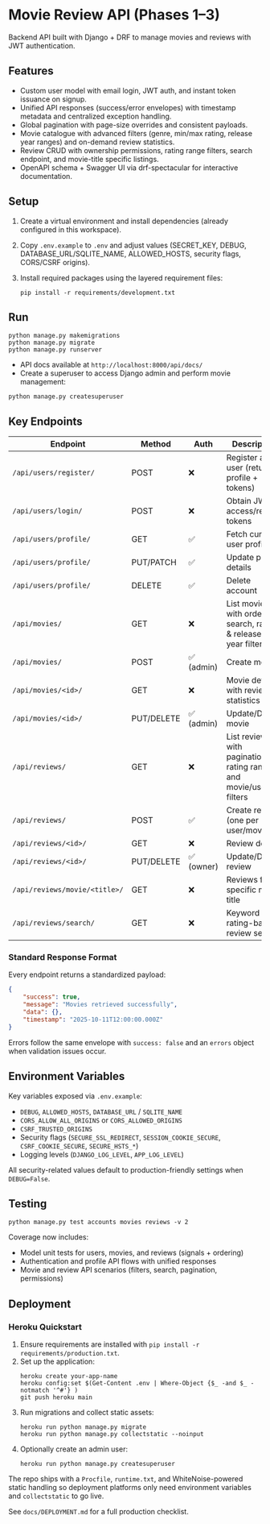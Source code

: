 # Movie Review API (Phases 1–3)

Backend API built with Django + DRF to manage movies and reviews with JWT authentication.

## Features

- Custom user model with email login, JWT auth, and instant token issuance on signup.
- Unified API responses (success/error envelopes) with timestamp metadata and centralized exception handling.
- Global pagination with page-size overrides and consistent payloads.
- Movie catalogue with advanced filters (genre, min/max rating, release year ranges) and on-demand review statistics.
- Review CRUD with ownership permissions, rating range filters, search endpoint, and movie-title specific listings.
- OpenAPI schema + Swagger UI via drf-spectacular for interactive documentation.

## Setup

1. Create a virtual environment and install dependencies (already configured in this workspace).
2. Copy `.env.example` to `.env` and adjust values (SECRET_KEY, DEBUG, DATABASE_URL/SQLITE_NAME, ALLOWED_HOSTS, security flags, CORS/CSRF origins).
3. Install required packages using the layered requirement files:

	```pwsh
	pip install -r requirements/development.txt
	```

## Run

```pwsh
python manage.py makemigrations
python manage.py migrate
python manage.py runserver
```

- API docs available at `http://localhost:8000/api/docs/`
- Create a superuser to access Django admin and perform movie management:

```pwsh
python manage.py createsuperuser
```

## Key Endpoints

| Endpoint | Method | Auth | Description |
| --- | --- | --- | --- |
| `/api/users/register/` | POST | ❌ | Register a new user (returns profile + tokens) |
| `/api/users/login/` | POST | ❌ | Obtain JWT access/refresh tokens |
| `/api/users/profile/` | GET | ✅ | Fetch current user profile |
| `/api/users/profile/` | PUT/PATCH | ✅ | Update profile details |
| `/api/users/profile/` | DELETE | ✅ | Delete account |
| `/api/movies/` | GET | ❌ | List movies with ordering, search, rating & release-year filters |
| `/api/movies/` | POST | ✅ (admin) | Create movie |
| `/api/movies/<id>/` | GET | ❌ | Movie detail with review statistics |
| `/api/movies/<id>/` | PUT/DELETE | ✅ (admin) | Update/Delete movie |
| `/api/reviews/` | GET | ❌ | List reviews with pagination, rating ranges, and movie/user filters |
| `/api/reviews/` | POST | ✅ | Create review (one per user/movie) |
| `/api/reviews/<id>/` | GET | ❌ | Review detail |
| `/api/reviews/<id>/` | PUT/DELETE | ✅ (owner) | Update/Delete review |
| `/api/reviews/movie/<title>/` | GET | ❌ | Reviews for a specific movie title |
| `/api/reviews/search/` | GET | ❌ | Keyword & rating-based review search |

### Standard Response Format

Every endpoint returns a standardized payload:

```json
{
	"success": true,
	"message": "Movies retrieved successfully",
	"data": {},
	"timestamp": "2025-10-11T12:00:00.000Z"
}
```

Errors follow the same envelope with `success: false` and an `errors` object when validation issues occur.

## Environment Variables

Key variables exposed via `.env.example`:

- `DEBUG`, `ALLOWED_HOSTS`, `DATABASE_URL` / `SQLITE_NAME`
- `CORS_ALLOW_ALL_ORIGINS` or `CORS_ALLOWED_ORIGINS`
- `CSRF_TRUSTED_ORIGINS`
- Security flags (`SECURE_SSL_REDIRECT`, `SESSION_COOKIE_SECURE`, `CSRF_COOKIE_SECURE`, `SECURE_HSTS_*`)
- Logging levels (`DJANGO_LOG_LEVEL`, `APP_LOG_LEVEL`)

All security-related values default to production-friendly settings when `DEBUG=False`.

## Testing

```pwsh
python manage.py test accounts movies reviews -v 2
```

Coverage now includes:

- Model unit tests for users, movies, and reviews (signals + ordering)
- Authentication and profile API flows with unified responses
- Movie and review API scenarios (filters, search, pagination, permissions)

## Deployment

### Heroku Quickstart

1. Ensure requirements are installed with `pip install -r requirements/production.txt`.
2. Set up the application:
	```pwsh
	heroku create your-app-name
	heroku config:set $(Get-Content .env | Where-Object {$_ -and $_ -notmatch '^#'} )
	git push heroku main
	```
3. Run migrations and collect static assets:
	```pwsh
	heroku run python manage.py migrate
	heroku run python manage.py collectstatic --noinput
	```
4. Optionally create an admin user:
	```pwsh
	heroku run python manage.py createsuperuser
	```

The repo ships with a `Procfile`, `runtime.txt`, and WhiteNoise-powered static handling so deployment platforms only need environment variables and `collectstatic` to go live.

See `docs/DEPLOYMENT.md` for a full production checklist.
